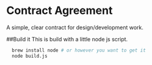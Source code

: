 # Contract Agreement
A simple, clear contract for design/development work.

##Build it
This is build with a little node js script.

```bash
  brew install node # or however you want to get it
  node build.js
```
